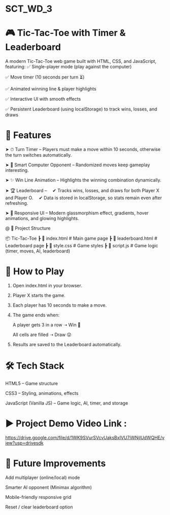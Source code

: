 # SCT_WD_3

# 🎮 Tic-Tac-Toe with Timer & Leaderboard

A modern Tic-Tac-Toe web game built with HTML, CSS, and JavaScript, featuring:
✅ Single-player mode (play against the computer)

✅ Move timer (10 seconds per turn ⏳)

✅ Animated winning line & player highlights

✅ Interactive UI with smooth effects

✅ Persistent Leaderboard (using localStorage) to track wins, losses, and draws


# 🚀 Features

➤ ⏱ Turn Timer – Players must make a move within 10 seconds, otherwise the turn switches automatically.

➤ 🤖 Smart Computer Opponent – Randomized moves keep gameplay interesting.

➤ ✨ Win Line Animation – Highlights the winning combination dynamically.

➤ 🏆 Leaderboard –
 ✔ Tracks wins, losses, and draws for both Player X and Player O.
 ✔ Data is stored in localStorage, so stats remain even after refreshing.
 
➤ 📱 Responsive UI – Modern glassmorphism effect, gradients, hover animations, and glowing highlights.


@ 📂 Project Structure

📦 Tic-Tac-Toe
 ┣ 📜 index.html         # Main game page
 ┣ 📜 leaderboard.html   # Leaderboard page
 ┣ 📜 style.css          # Game styles
 ┣ 📜 script.js          # Game logic (timer, moves, AI, leaderboard)


# 🎯 How to Play

1. Open index.html in your browser.

2. Player X starts the game.

3. Each player has 10 seconds to make a move.

4. The game ends when:

   A player gets 3 in a row ➝ Win 🎉

   All cells are filled ➝ Draw 😲

5. Results are saved to the Leaderboard automatically.

# 🛠 Tech Stack

HTML5 – Game structure

CSS3 – Styling, animations, effects

JavaScript (Vanilla JS) – Game logic, AI, timer, and storage

# ▶ Project Demo Video Link :
https://drive.google.com/file/d/1WK9SVurSVcvUaksBxIVU7iWNjlUdWQHE/view?usp=drivesdk
 
# 🌟 Future Improvements

Add multiplayer (online/local) mode

Smarter AI opponent (Minimax algorithm)

Mobile-friendly responsive grid

Reset / clear leaderboard option
